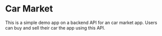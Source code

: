 # Car Market

This is a simple demo app on a backend API for an car market app.  Users can buy and sell their car the app using this API.
